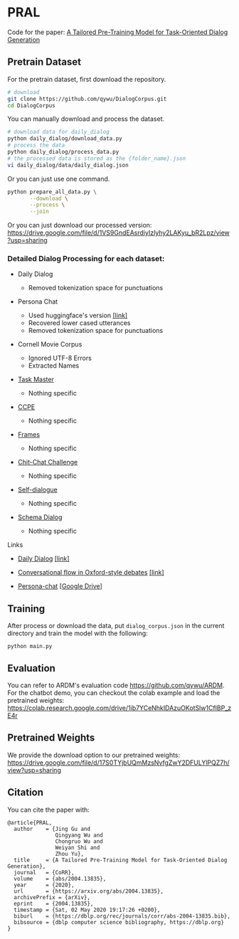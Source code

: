 # PRAL

Code for the paper: [A Tailored Pre-Training Model for Task-Oriented Dialog Generation](https://arxiv.org/abs/2004.13835)

## Pretrain Dataset

For the pretrain dataset, first download the repository.
```bash
# download
git clone https://github.com/qywu/DialogCorpus.git
cd DialogCorpus
```

You can manually download and process the dataset.
```bash
# download data for daily_dialog
python daily_dialog/download_data.py
# process the data
python daily_dialog/process_data.py
# the processed data is stored as the {folder_name}.json
vi daily_dialog/data/daily_dialog.json
```

Or you can just use one command.
```bash
python prepare_all_data.py \
       --download \
       --process \
       --join
```

Or you can just download our processed version:
https://drive.google.com/file/d/1VS9GndEAsrdiyIzlyhy2LAKyu_bR2Lpz/view?usp=sharing

### Detailed Dialog Processing for each dataset:

* Daily Dialog
    * Removed tokenization space for punctuations

* Persona Chat
    * Used huggingface's version [[link]](https://s3.amazonaws.com/datasets.huggingface.co/personachat/personachat_self_original.json)
    * Recovered lower cased utterances
    * Removed tokenization space for punctuations

* Cornell Movie Corpus
    * Ignored UTF-8 Errors
    * Extracted Names

* [Task Master](https://ai.google/tools/datasets/taskmaster-1)
    * Nothing specific

* [CCPE](https://ai.google/tools/datasets/coached-conversational-preference-elicitation)
    * Nothing specific

* [Frames](https://www.microsoft.com/en-us/research/project/frames-dataset/)
    * Nothing specific

* [Chit-Chat Challenge](https://github.com/BYU-PCCL/chitchat-dataset)
    * Nothing specific

* [Self-dialogue](https://github.com/jfainberg/self_dialogue_corpus)
    * Nothing specific

* [Schema Dialog](https://github.com/google-research-datasets/dstc8-schema-guided-dialogue)
    * Nothing specific

Links


* [Daily Dialog](http://yanran.li/dailydialog) [[link]](https://github.com/qywu/DialogCorpus/tree/master/daily_dialog)

* [Conversational flow in Oxford-style debates](http://tisjune.github.io/research/iq2) [[link]](https://github.com/qywu/DialogCorpus/tree/master/debates)

* [Persona-chat](https://github.com/facebookresearch/ParlAI/tree/master/parlai/tasks/convai2) [[Google Drive](https://drive.google.com/open?id=1VacuNTaQo9-tXv52XaHczPxXejRuJk9T)] 



## Training

After process or download the data, put `dialog_corpus.json` in the current directory and train the model with the following:

```
python main.py
```

## Evaluation

You can refer to ARDM's evaluation code https://github.com/qywu/ARDM. 
For the chatbot demo, you can checkout the colab example and load the pretrained weights: https://colab.research.google.com/drive/1ib7YCeNhkIDAzuOKotSlw1CfIBP_zE4r


## Pretrained Weights

We provide the download option to our pretrained weights:
https://drive.google.com/file/d/17S0TYjbUQmMzsNvfgZwY2DFULYlPQZ7h/view?usp=sharing


## Citation

You can cite the paper with:

```
@article{PRAL,
  author    = {Jing Gu and
               Qingyang Wu and
               Chongruo Wu and
               Weiyan Shi and
               Zhou Yu},
  title     = {A Tailored Pre-Training Model for Task-Oriented Dialog Generation},
  journal   = {CoRR},
  volume    = {abs/2004.13835},
  year      = {2020},
  url       = {https://arxiv.org/abs/2004.13835},
  archivePrefix = {arXiv},
  eprint    = {2004.13835},
  timestamp = {Sat, 02 May 2020 19:17:26 +0200},
  biburl    = {https://dblp.org/rec/journals/corr/abs-2004-13835.bib},
  bibsource = {dblp computer science bibliography, https://dblp.org}
}
```
